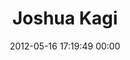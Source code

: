 ---
title: "Joshua Kagi"
date: 2012-05-16 17:19:49 00:00
permalink: /joshuakagi
twitter: "joshuakagi"
likes: [56,66,35,47]
id: 74
gravatar: "http://www.gravatar.com/avatar/54042b4153e4fe1ad88f7f082c56bea3"
---